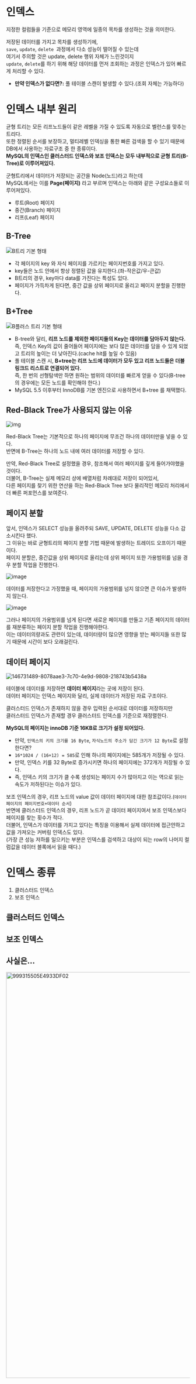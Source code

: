 # 인덱스 
지정한 컬럼들을 기준으로 메모리 영역에 일종의 목차를 생성하는 것을 의미한다.       
          
저장된 데이터를 가지고 목차를 생성하기에,  
`save`, `update`, `delete `과정에서 다소 성능이 떨어질 수 있는데          
여기서 주의할 것은 update, delete 행위 자체가 느린것이지       
`update`, `delete`를 하기 위해 해당 데이터를 먼저 조회하는 과정은 인덱스가 있어 빠르게 처리할 수 있다.     
         
* **만약 인덱스가 없다면?:** 풀 테이블 스캔이 발생할 수 있다.(조회 자체는 가능하다)      
        
# 인덱스 내부 원리     
   
균형 트리는 모든 리프노드들이 같은 레벨을 가질 수 있도록 자동으로 벨런스를 맞추는 트리다.       
또한 정렬된 순서를 보장하고, 멀티레벨 인덱싱을 통한 빠른 검색을 할 수 있기 때문에 DB에서 사용하는 자료구조 중 한 종류이다.        
**MySQL의 인덱스인 클러스터드 인덱스와 보조 인덱스는 모두 내부적으로 균형 트리(B-Tree)로 이루어져있다.**          
           
군형트리에서 데이터가 저장되는 공간을 Node(노드)라고 하는데     
MySQL에서는 이를 **Page(페이지)** 라고 부르며 인덱스는 아래와 같은 구성요소들로 이루어져있다.     

* 루트(Root) 페이지
* 중간(Branch) 페이지
* 리프(Leaf) 페이지
 
## B-Tree    

![B트리 기본 형태](https://user-images.githubusercontent.com/50267433/146778097-4535d58e-66ca-4edd-a3a5-e1440153a344.png)
     
* 각 페이지의 key 와 자식 페이지를 가르키는 페이지번호를 가지고 있다.                  
* key들은 노드 안에서 항상 정렬된 값을 유지한다.(좌-작은값/우-큰값)               
* B트리의 경우, key마다 data를 가진다는 특성도 있다.               
* 페이지가 가득차게 된다면, 중간 값을 상위 페이지로 올리고 페이지 분할을 진행한다.    
   
## B+Tree  

![B플러스 트리 기본 형태](https://user-images.githubusercontent.com/50267433/146759659-21eee053-73db-45f4-ad3b-f1f682fac18e.jpeg)
   
* B-tree와 달리, **리프 노드를 제외한 페이지들의 Key는 데이터를 담아두지 않는다.**      
  즉, 인덱스 Key의 값이 줄어들어 페이지에는 보다 많은 데이터를 담을 수 있게 되었고 트리의 높이는 더 낮아진다.(cache hit를 높일 수 있음)    
* 풀 테이블 스캔 시, **B+tree는 리프 노드에 데이터가 모두 있고 리프 노드들은 더블 링크드 리스트로 연결되어 있다.**             
  즉, 한 번의 선형탐색만 하면 원하는 범위의 데이터를 빠르게 얻을 수 있다(B-tree의 경우에는 모든 노드를 확인해야 한다.)         
* MySQL 5.5 이후부터 InnoDB를 기본 엔진으로 사용하면서 B+tree 를 채택했다.   
      
## Red-Black Tree가 사용되지 않는 이유  

![img](https://user-images.githubusercontent.com/50267433/146783916-71ec428d-7c03-4f0a-be48-22f20c9d5900.png)

Red-Black Tree는 기본적으로 하나의 페이지에 무조건 하나의 데이터만을 넣을 수 있다.      
반면에 B-Tree는 하나의 노드 내에 여러 데이터를 저장할 수 있다.          

만약, Red-Black Tree로 설정했을 경우, 참조해서 여러 페이지를 깊게 들어가야했을 것이다.       
더불어, B-Tree는 실제 메모리 상에 배열처럼 차례대로 저장이 되어있서,           
다른 페이지를 찾기 위한 연산을 하는 Red-Black Tree 보다 물리적인 메모리 처리에서 더 빠른 퍼포먼스를 보여준다.    
  
## 페이지 분할 
        
앞서, 인덱스가 SELECT 성능을 올려주되 SAVE, UPDATE, DELETE 성능을 다소 감소시킨다 했다.           
그 이유는 바로 균형트리의 페이지 분할 기법 때문에 발생하는 트레이드 오프이기 때문이다.       
페이지 분할은, 중간값을 상위 페이지로 올리는데 상위 페이지 또한 가용범위를 넘을 경우 분할 작업을 진행한다.      

![image](https://user-images.githubusercontent.com/50267433/146757493-f954d62f-0451-4927-9f36-f744aafd4302.png)   

데이터를 저장한다고 가정했을 때, 페이지의 가용범위를 넘지 않으면 큰 이슈가 발생하지 않는다.   

![image](https://user-images.githubusercontent.com/50267433/146729229-8da1c9de-7a02-4f4a-b76b-1eb74eec547b.png)

그러나 페이지의 가용범위를 넘게 된다면 새로운 페이지를 만들고 기존 페이지의 데이터를 재분류하는 페이지 분할 작업을 진행해야한다.   
이는 데이터의량과도 관련이 있는데, 데이터량이 많으면 영향을 받는 페이지들 또한 많기 때문에 시간이 보다 오래걸린다.         

## 데이터 페이지    
![146731489-8078aae3-7c70-4e9d-9808-218743b5438a](https://user-images.githubusercontent.com/50267433/146748655-ab76db44-1963-4543-b534-91d5bad6f1d9.png)
             
테이블에 데이터를 저장하면 **데이터 페이지**라는 곳에 저장이 된다.       
데이터 페이지는 인덱스 페이지와 달리, 실제 데이터가 저장된 자료 구조이다.    
    
클러스터드 인덱스가 존재하지 않을 경우 입력된 순서대로 데이터를 저장하지만      
클러스터드 인덱스가 존재할 경우 클러스터드 인덱스를 기준으로 재정렬한다.              
               
**MySQL의 페이지는 innoDB 기준 16KB로 크기가 설정 되어있다.**      
      
* 만약, `인덱스의 키의 크기를 16 Byte`, `자식노드의 주소가 담긴 크기가 12 Byte`로 설정한다면?              
* `16*1024 / (16+12) = 585`로 인해 하나의 페이지에는 585개가 저장될 수 있다.               
* 만약, 인덱스 키를 32 Byte로 증가시키면 하나의 페이지에는 372개가 저장될 수 있다.                 
* 즉, 인덱스 키의 크기가 클 수록 생성되는 페이지 수가 많아지고 이는 역으로 읽는 속도가 저하된다는 이슈가 있다.  
      
보조 인덱스의 경우, 리프 노드의 value 값이 데이터 페이지에 대한 참조값이다.(`데이터페이지의 페이지번호+데이터 순서`)        
반면에 클러스터드 인덱스의 경우, 리프 노드가 곧 데이터 페이지여서 보조 인덱스보다 페이지를 찾는 횟수가 적다.        
더불어, 인덱스가 데이터를 가지고 있다는 특징을 이용해서 실제 데이터에 접근안하고 값을 가져오는 커버링 인덱스도 있다.      
(가장 큰 성능 저하를 일으키는 부분은 인덱스를 검색하고 대상이 되는 row의 나머지 컬럼값을 데이터 블록에서 읽을 때다.)    

# 인덱스 종류    
   
1. 클러스터드 인덱스  
2. 보조 인덱스    

## 클러스터드 인덱스
## 보조 인덱스   
## 사실은...  

<img width="1110" alt="999315505E4933DF02" src="https://user-images.githubusercontent.com/50267433/146790427-a32154c0-7752-47a3-82a5-887193c8f6dd.png">

